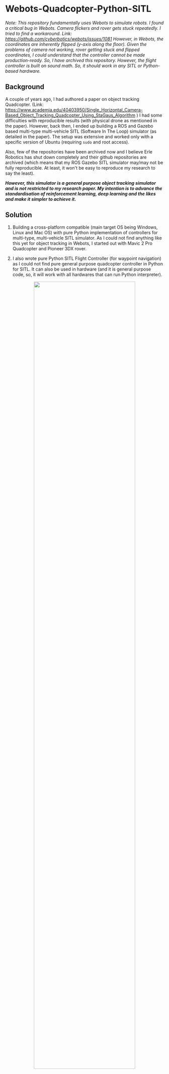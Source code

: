 # Webots-Quadcopter-Python-SITL

_Note: This repository fundamentally uses Webots to simulate robots. I found a critical bug in Webots. Camera flickers and rover gets stuck repeatedly. I tried to find a workaround. Link: https://github.com/cyberbotics/webots/issues/1081 However, in Webots, the coordinates are inherently flipped (y-axis along the floor). Given the problems of camera not working, rover getting stuck and flipped coordinates, I could understand that the controller cannot be made production-ready. So, I have archived this repository. However, the flight controller is built on sound math. So, it should work in any SITL or Python-based hardware._

## Background

A couple of years ago, I had authored a paper on object tracking Quadcopter. (Link: https://www.academia.edu/40403950/Single_Horizontal_Camera-Based_Object_Tracking_Quadcopter_Using_StaGaus_Algorithm ) I had some difficulties with reproducible results (with physical drone as mentioned in the paper). However, back then, I ended up building a ROS and Gazebo based multi-type multi-vehicle SITL (Software In The Loop) simulator (as detailed in the paper). The setup was extensive and worked only with a specific version of Ubuntu (requiring `sudo` and root access).

Also, few of the repositories have been archived now and I believe Erle Robotics has shut down completely and their github repositories are archived (which means that my ROS Gazebo SITL simulator may/may not be fully reproducible. At least, it won't be easy to reproduce my research to say the least).

**_However, this simulator is a general purpose object tracking simulator and is not restricted to my research paper. My intention is to advance the standardisation of reinforcement learning, deep learning and the likes and make it simpler to achieve it._**

## Solution

1. Building a cross-platform compatible (main target OS being Windows, Linux and Mac OS) with pure Python implementation of controllers for multi-type, multi-vehicle SITL simulator. As I could not find anything like this yet for object tracking in Webots, I started out with Mavic 2 Pro Quadcopter and Pioneer 3DX rover.

2. I also wrote pure Python SITL Flight Controller (for waypoint navigation) as I could not find pure general purpose quadcopter controller in Python for SITL. It can also be used in hardware (and it is general purpose code, so, it will work with all hardwares that can run Python interpreter).

<p align="center">
  <img src="docs/doc_image.jpeg" width="80%">
</p>

## Installation instructions

1. Install Webots (according to your OS).  
Link: https://cyberbotics.com/download

2. Install Python (according to your OS).  
Note: Any of the versions of Python supported by Webots is needed.  
Link: https://cyberbotics.com/doc/guide/using-python

3. Install libraries needed to run this simulation.  
 a. `pip install simple-pid`  Source: https://github.com/m-lundberg/simple-pid  
 b. `pip install numpy`  
 c. Install Python OpenCV.  
   - `pip install opencv-contrib-python` (Preferred. However, this installs opencv-contrib which may contain patented algorithms. Unofficial community whl)
   - `pip install opencv-python` (Unofficial community whl)
   - Downloading source code from https://opencv.org and compiling (or checking if cv2.py or something like python2_cv.py and python3_cv.py files are present after downloading OpenCV exe executables (for Windows users only)). This method requires compilation and is not recommended unless performance is needed in simulations and it takes some time to install.
   - Ubuntu and linux users may be able to install OpenCV via system package managers like `apt`, `aptitude` etc.

## Running the simulator

Just double click on (or run) _Webots-Quadcopter-Python-SITL/blob/master/worlds/ObjectTracking.wbt_

## FAQs:

[What is the intuition of the math of the aerodynamics?](https://github.com/PrasadNR/Webots-Quadcopter-Python-SITL/issues/3)
[Will there be other "cross-platform" simulator support/custom simulator support?](https://github.com/PrasadNR/Webots-Quadcopter-Python-SITL/issues/4)
